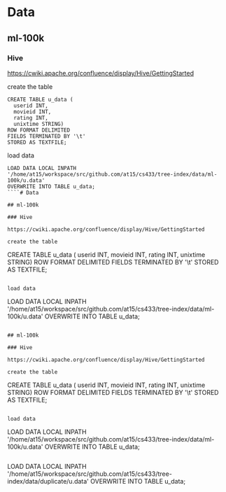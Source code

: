 # Data

## ml-100k

### Hive

https://cwiki.apache.org/confluence/display/Hive/GettingStarted

create the table

````
CREATE TABLE u_data (
  userid INT,
  movieid INT,
  rating INT,
  unixtime STRING)
ROW FORMAT DELIMITED
FIELDS TERMINATED BY '\t'
STORED AS TEXTFILE;
````

load data

````
LOAD DATA LOCAL INPATH '/home/at15/workspace/src/github.com/at15/cs433/tree-index/data/ml-100k/u.data'
OVERWRITE INTO TABLE u_data;
````# Data

## ml-100k

### Hive

https://cwiki.apache.org/confluence/display/Hive/GettingStarted

create the table

````
CREATE TABLE u_data (
  userid INT,
  movieid INT,
  rating INT,
  unixtime STRING)
ROW FORMAT DELIMITED
FIELDS TERMINATED BY '\t'
STORED AS TEXTFILE;
````

load data

````
LOAD DATA LOCAL INPATH '/home/at15/workspace/src/github.com/at15/cs433/tree-index/data/ml-100k/u.data'
OVERWRITE INTO TABLE u_data;
````# Data

## ml-100k

### Hive

https://cwiki.apache.org/confluence/display/Hive/GettingStarted

create the table

````
CREATE TABLE u_data (
  userid INT,
  movieid INT,
  rating INT,
  unixtime STRING)
ROW FORMAT DELIMITED
FIELDS TERMINATED BY '\t'
STORED AS TEXTFILE;
````

load data

````
LOAD DATA LOCAL INPATH '/home/at15/workspace/src/github.com/at15/cs433/tree-index/data/ml-100k/u.data'
OVERWRITE INTO TABLE u_data;
````

````
LOAD DATA LOCAL INPATH '/home/at15/workspace/src/github.com/at15/cs433/tree-index/data/duplicate/u.data'
OVERWRITE INTO TABLE u_data;
````
